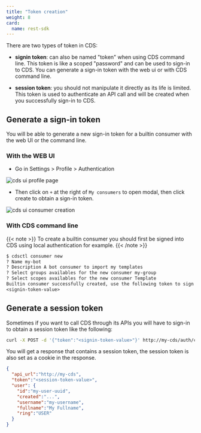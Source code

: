 ```yaml
---
title: "Token creation"
weight: 8
card: 
  name: rest-sdk
---
```


There are two types of token in CDS:

 - **signin token**: can also be named "token" when using CDS command line. This token is like a scoped "password" and can be used to sign-in to CDS. You can generate a sign-in token with the web ui or with CDS command line.

 - **session token**: you should not manipulate it directly as its life is limited. This token is used to authenticate an API call and will be created when you successfully sign-in to CDS.


## Generate a sign-in token

You will be able to generate a new sign-in token for a builtin consumer with the web UI or the command line.

### With the WEB UI
+ Go in Settings > Profile > Authentication

![cds ui profile page](/images/ui_profile_page.png)

+ Then click on `+` at the right of `My consumers` to open modal, then click create to obtain a sign-in token.

![cds ui consumer creation](/images/ui_create_consumer.png)

### With CDS command line

{{< note >}}
To create a builtin consumer you should first be signed into CDS using local authentication for example.
{{< /note >}}

```txt
$ cdsctl consumer new
? Name my-bot
? Description A bot consumer to import my templates
? Select groups availables for the new consumer my-group
? Select scopes availables for the new consumer Template
Builtin consumer successfully created, use the following token to sign in:
<signin-token-value>
```

## Generate a session token

Sometimes if you want to call CDS through its APIs you will have to sign-in to obtain a session token like the following:
```sh
curl -X POST -d '{"token":"<signin-token-value>"}' http://my-cds/auth/consumer/builtin/signin
``` 
You will get a response that contains a session token, the session token is also set as a cookie in the response.
```json
{
  "api_url":"http://my-cds",
  "token":"<session-token-value>",
  "user": {
    "id":"my-user-uuid",
    "created":"...",
    "username":"my-username",
    "fullname":"My Fullname",
    "ring":"USER"
  }
}
```
